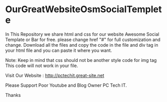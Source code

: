 # OurGreatWebsiteOsmSocialTemplete
In This Repository we share html and css for our website Awesome Social Template or  Bar for free. please change href "#" for full customization and change.
Download all the files and copy the code in the file and div tag in your html file and you can paste it where you want.

Note: Keep in mind that css should not be another style code for img tag This code will not work in your file.

Visit Our Website : http://pctechit.great-site.net

Please Support Poor Youtube and Blog Owner PC Tech IT.

Thanks
